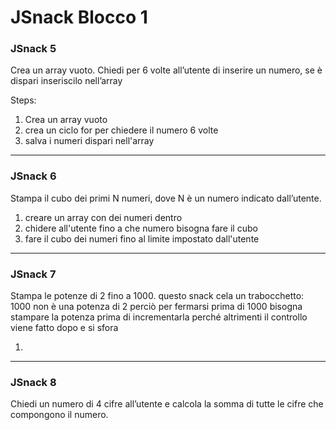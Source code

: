 # JSnack Blocco 1

### JSnack 5

 Crea un array vuoto.
 Chiedi per 6 volte all’utente di inserire un numero,
 se è dispari inseriscilo nell’array

 Steps: 

 1. Crea un array vuoto 
 2. crea un ciclo for per chiedere il numero 6 volte 
 3. salva i numeri dispari nell'array 

--- 
### JSnack 6

 Stampa il cubo dei primi N numeri, dove N è un numero indicato dall’utente.

 1. creare un array con dei numeri dentro 
 2. chidere all'utente fino a che numero bisogna fare il cubo
 3. fare il cubo dei numeri fino al limite impostato dall'utente

--- 
### JSnack 7

 Stampa le potenze di 2 fino a 1000.
 questo snack cela un trabocchetto:  1000 non è una potenza di 2
 perciò per fermarsi prima di 1000 bisogna stampare la potenza prima di incrementarla
 perché altrimenti il controllo viene fatto dopo e si sfora
 

 1. 
---
### JSnack 8

 Chiedi un numero di 4 cifre all’utente
 e calcola la somma di tutte le cifre che compongono il numero.